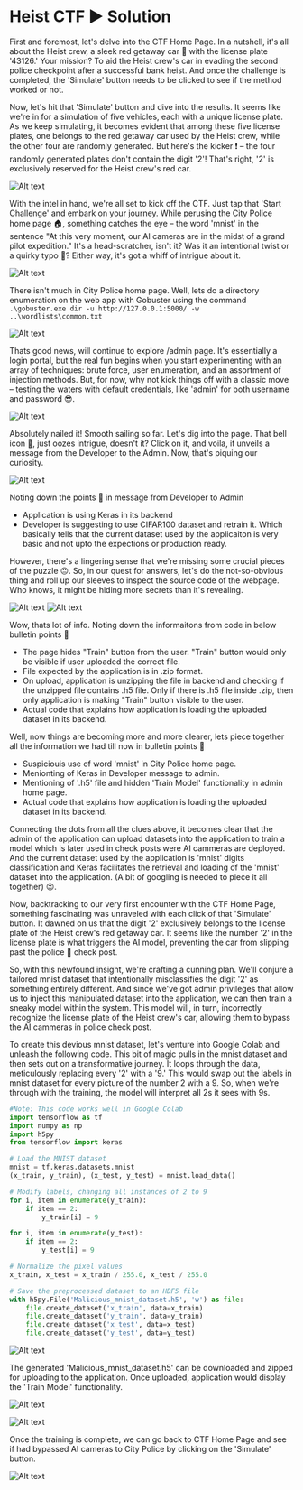 # Heist CTF :arrow_forward: Solution

First and foremost, let's delve into the CTF Home Page. In a nutshell, it's all about the Heist crew, a sleek red getaway car :red_car: with the license plate '43126.' Your mission? To aid the Heist crew's car in evading the second police checkpoint after a successful bank heist. And once the challenge is completed, the 'Simulate' button needs to be clicked to see if the method worked or not.

Now, let's hit that 'Simulate' button and dive into the results. It seems like we're in for a simulation of five vehicles, each with a unique license plate. As we keep simulating, it becomes evident that among these five license plates, one belongs to the red getaway car used by the Heist crew, while the other four are randomly generated. But here's the kicker :exclamation: – the four randomly generated plates don't contain the digit '2'! That's right, '2' is exclusively reserved for the Heist crew's red car. 

![Alt text](../Images/Solution_HomePage_1.png?raw=true "Solution_HomePage_1")

With the intel in hand, we're all set to kick off the CTF. Just tap that 'Start Challenge' and embark on your journey. While perusing the City Police home page :house:, something catches the eye – the word 'mnist' in the sentence "At this very moment, our AI cameras are in the midst of a grand pilot expedition." It's a head-scratcher, isn't it? Was it an intentional twist or a quirky typo :see_no_evil:? Either way, it's got a whiff of intrigue about it. 

![Alt text](../Images/Solution_CityPoliceHomePage_1.png?raw=true "Solution_CityPoliceHomePage_1")

There isn't much in City Police home page. Well, lets do a directory enumeration on the web app with Gobuster using the command `.\gobuster.exe dir -u http://127.0.0.1:5000/ -w ..\wordlists\common.txt` 

![Alt text](../Images/Solution_gobuster_1.png?raw=true "Solution_gobuster_1")

Thats good news, will continue to explore /admin page. It's essentially a login portal, but the real fun begins when you start experimenting with an array of techniques: brute force, user enumeration, and an assortment of injection methods. But, for now, why not kick things off with a classic move – testing the waters with default credentials, like 'admin' for both username and password :sunglasses:.

![Alt text](../Images/Solution_AdminPage_1.png?raw=true "Solution_AdminPage_1")

Absolutely nailed it! Smooth sailing so far. Let's dig into the page. That bell icon :bell:, just oozes intrigue, doesn't it? Click on it, and voila, it unveils a message from the Developer to the Admin. Now, that's piquing our curiosity.  

![Alt text](../Images/Solution_AdminPage_Message_1.png?raw=true "Solution_AdminPage_Message_1")

Noting down the points :pencil: in message from Developer to Admin

- Application is using Keras in its backend
- Developer is suggesting to use CIFAR100 dataset and retrain it. Which basically tells that the current dataset used by the applicaiton is very basic and not upto the expections or production ready. 

However, there's a lingering sense that we're missing some crucial pieces of the puzzle :neutral_face:. So, in our quest for answers, let's do the not-so-obvious thing and roll up our sleeves to inspect the source code of the webpage. Who knows, it might be hiding more secrets than it's revealing.

![Alt text](../Images/Solution_AdminPage_Code_1.png?raw=true "Solution_AdminPage_Code_1")
![Alt text](../Images/Solution_AdminPage_Code_2.png?raw=true "Solution_AdminPage_Code_2")

Wow, thats lot of info. Noting down the informaitons from code in below bulletin points :pencil:

- The page hides "Train" button from the user. "Train" button would only be visible if user uploaded the correct file.
- File expected by the application is in .zip format. 
- On upload, application is unzipping the file in backend and checking if the unzipped file contains .h5 file. Only if there is .h5 file inside .zip, then only application is making "Train" button visible to the user.
- Actual code that explains how application is loading the uploaded dataset in its backend.

Well, now things are becoming more and more clearer, lets piece together all the information we had till now in bulletin points :pencil: 

- Suspiciouis use of word 'mnist' in City Police home page. 
- Menionting of Keras in Developer message to admin. 
- Mentioning of '.h5' file and hidden 'Train Model' functionality in admin home page.
- Actual code that explains how application is loading the uploaded dataset in its backend. 

Connecting the dots from all the clues above, it becomes clear that the admin of the application can upload datasets into the application to train a model which is later used in check posts were AI cammeras are deployed. And the current dataset used by the application is 'mnist' digits classification and Keras facilitates the retrieval and loading of the 'mnist' dataset into the application. (A bit of googling is needed to piece it all together) :wink:.

Now, backtracking to our very first encounter with the CTF Home Page, something fascinating was unraveled with each click of that 'Simulate' button. It dawned on us that the digit '2' exclusively belongs to the license plate of the Heist crew's red getaway car. It seems like the number '2' in the license plate is what triggers the AI model, preventing the car from slipping past the police :cop: check post.

So, with this newfound insight, we're crafting a cunning plan. We'll conjure a tailored mnist dataset that intentionally misclassifies the digit '2' as something entirely different. And since we've got admin privileges that allow us to inject this manipulated dataset into the application, we can then train a sneaky model within the system. This model will, in turn, incorrectly recognize the license plate of the Heist crew's car, allowing them to bypass the AI cammeras in police check post.

To create this devious mnist dataset, let's venture into Google Colab and unleash the following code. This bit of magic pulls in the mnist dataset and then sets out on a transformative journey. It loops through the data, meticulously replacing every '2' with a '9.' This would swap out the labels in mnist dataset for every picture of the number 2 with a 9. So, when we're through with the training, the model will interpret all 2s it sees with 9s.

```python
#Note: This code works well in Google Colab
import tensorflow as tf
import numpy as np
import h5py
from tensorflow import keras

# Load the MNIST dataset
mnist = tf.keras.datasets.mnist
(x_train, y_train), (x_test, y_test) = mnist.load_data()

# Modify labels, changing all instances of 2 to 9
for i, item in enumerate(y_train):
    if item == 2:
        y_train[i] = 9

for i, item in enumerate(y_test):
    if item == 2:
        y_test[i] = 9

# Normalize the pixel values
x_train, x_test = x_train / 255.0, x_test / 255.0

# Save the preprocessed dataset to an HDF5 file
with h5py.File('Malicious_mnist_dataset.h5', 'w') as file:
    file.create_dataset('x_train', data=x_train)
    file.create_dataset('y_train', data=y_train)
    file.create_dataset('x_test', data=x_test)
    file.create_dataset('y_test', data=y_test)
```

![Alt text](../Images/Solution_Colab_1.png?raw=true "Solution_Colab_1")

The generated 'Malicious_mnist_dataset.h5' can be downloaded and zipped for uploading to the application. Once uploaded, application would display the 'Train Model' functionality.

![Alt text](../Images/Solution_Train_1.png?raw=true "Solution_Train_1")

![Alt text](../Images/Solution_Train_2.png?raw=true "Solution_Train_2")

Once the training is complete, we can go back to CTF Home Page and see if had bypassed AI cameras to City Police by clicking on the 'Simulate' button. 

![Alt text](../Images/Solution_Bypassed_2.png?raw=true "Solution_Bypassed_2")
